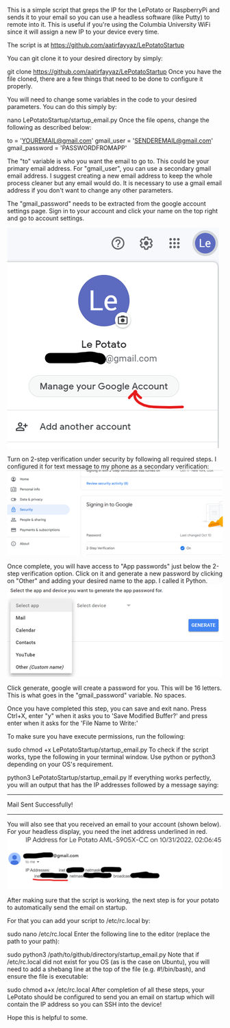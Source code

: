 This is a simple script that greps the IP for the LePotato or RaspberryPi and sends it to your email so you can use a headless software (like Putty) to remote into it. This is useful if you're using the Columbia University WiFi since it will assign a new IP to your device every time. 

The script is at https://github.com/aatirfayyaz/LePotatoStartup

You can git clone it to your desired directory by simply:

git clone https://github.com/aatirfayyaz/LePotatoStartup
Once you have the file cloned, there are a few things that need to be done to configure it properly.

You will need to change some variables in the code to your desired parameters. You can do this simply by:

nano LePotatoStartup/startup_email.py
Once the file opens, change the following as described below:

to = 'YOUREMAIL@gmail.com'
gmail_user = 'SENDEREMAIL@gmail.com'
gmail_password = 'PASSWORDFROMAPP'

The "to" variable is who you want the email to go to. This could be your primary email address. For "gmail_user", you can use a secondary gmail email address. I suggest creating a new email address to keep the whole process cleaner but any email would do. It is necessary to use a gmail email address if you don't want to change any other parameters.

The "gmail_password" needs to be extracted from the google account settings page. Sign in to your account and click your name on the top right and go to account settings.

![alt text](https://github.com/aatirfayyaz/LePotatoStartup/blob/main/Manage.png?raw=true)

Turn on 2-step verification under security by following all required steps. I configured it for text message to my phone as a secondary verification:
![alt text](https://github.com/aatirfayyaz/LePotatoStartup/blob/main/2FA.png?raw=true)

Once complete, you will have access to "App passwords" just below the 2-step verification option. Click on it and generate a new password by clicking on "Other" and adding your desired name to the app. I called it Python. 
![alt text](https://github.com/aatirfayyaz/LePotatoStartup/blob/main/AppPassword.png?raw=true)

Click generate, google will create a password for you. This will be 16 letters. This is what goes in the "gmail_password" variable. No spaces.

Once you have completed this step, you can save and exit nano. Press Ctrl+X, enter "y" when it asks you to 'Save Modified Buffer?' and press enter when it asks for the 'File Name to Write:'

To make sure you have execute permissions, run the following:

sudo chmod +x LePotatoStartup/startup_email.py
To check if the script works, type the following in your terminal window. Use python or python3 depending on your OS's requirement.

python3 LePotatoStartup/startup_email.py
If everything works perfectly, you will an output that has the IP addresses followed by a message saying:

****************************************
Mail Sent Successfully!
****************************************
You will also see that you received an email to your account (shown below). For your headless display, you need the inet address underlined in red.
![alt text](https://github.com/aatirfayyaz/LePotatoStartup/blob/main/IPemail.png?raw=true)

After making sure that the script is working, the next step is for your potato to automatically send the email on startup.

For that you can add your script to /etc/rc.local by:

sudo nano /etc/rc.local
Enter the following line to the editor (replace the path to your path):

sudo python3 /path/to/github/directory/startup_email.py
Note that if /etc/rc.local did not exist for you OS (as is the case on Ubuntu), you will need to add a shebang line at the top of the file (e.g. #!/bin/bash), and ensure the file is executable:

sudo chmod a+x /etc/rc.local
After completion of all these steps, your LePotato should be configured to send you an email on startup which will contain the IP address so you can SSH into the device! 

Hope this is helpful to some.
